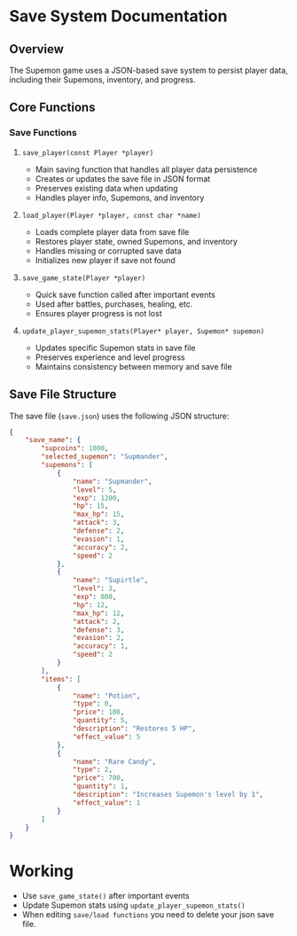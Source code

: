 # Save System Documentation

## Overview

The Supemon game uses a JSON-based save system to persist player data, including their Supemons, inventory, and progress.

## Core Functions

### Save Functions

1. `save_player(const Player *player)`
   - Main saving function that handles all player data persistence
   - Creates or updates the save file in JSON format
   - Preserves existing data when updating
   - Handles player info, Supemons, and inventory

2. `load_player(Player *player, const char *name)`
   - Loads complete player data from save file
   - Restores player state, owned Supemons, and inventory
   - Handles missing or corrupted save data
   - Initializes new player if save not found

3. `save_game_state(Player *player)`
   - Quick save function called after important events
   - Used after battles, purchases, healing, etc.
   - Ensures player progress is not lost

4. `update_player_supemon_stats(Player* player, Supemon* supemon)`
   - Updates specific Supemon stats in save file
   - Preserves experience and level progress
   - Maintains consistency between memory and save file

## Save File Structure

The save file (`save.json`) uses the following JSON structure:

```json
{
    "save_name": {
        "supcoins": 1000,
        "selected_supemon": "Supmander",
        "supemons": [
            {
                "name": "Supmander",
                "level": 5,
                "exp": 1200,
                "hp": 15,
                "max_hp": 15,
                "attack": 3,
                "defense": 2,
                "evasion": 1,
                "accuracy": 2,
                "speed": 2
            },
            {
                "name": "Supirtle",
                "level": 3,
                "exp": 800,
                "hp": 12,
                "max_hp": 12,
                "attack": 2,
                "defense": 3,
                "evasion": 2,
                "accuracy": 1,
                "speed": 2
            }
        ],
        "items": [
            {
                "name": "Potion",
                "type": 0,
                "price": 100,
                "quantity": 5,
                "description": "Restores 5 HP",
                "effect_value": 5
            },
            {
                "name": "Rare Candy",
                "type": 2,
                "price": 700,
                "quantity": 1,
                "description": "Increases Supemon's level by 1",
                "effect_value": 1
            }
        ]
    }
}
```

# Working
- Use `save_game_state()` after important events
- Update Supemon stats using `update_player_supemon_stats()`
- When editing `save/load functions` you need to delete your json save file.